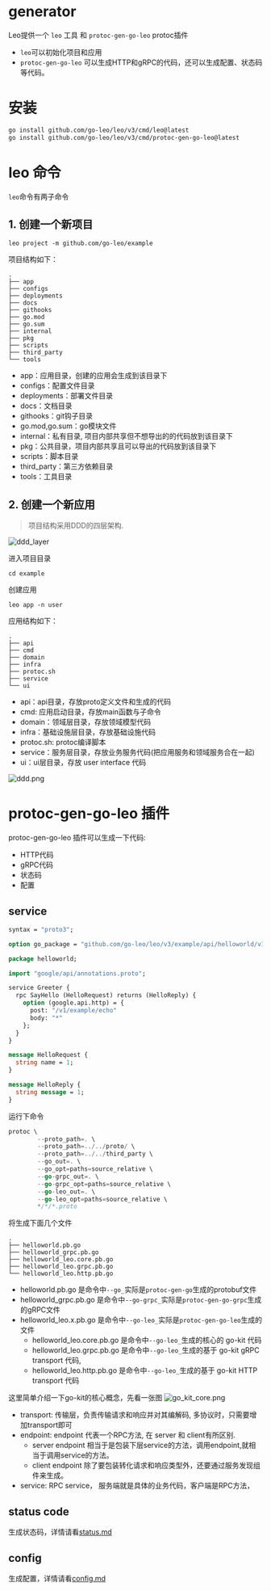 # generator

Leo提供一个 `leo` 工具 和 `protoc-gen-go-leo` protoc插件

* `leo`可以初始化项目和应用
* `protoc-gen-go-leo` 可以生成HTTP和gRPC的代码，还可以生成配置、状态码等代码。

# 安装

```bash
go install github.com/go-leo/leo/v3/cmd/leo@latest
go install github.com/go-leo/leo/v3/cmd/protoc-gen-go-leo@latest
```

# leo 命令

`leo`命令有两子命令

## 1. 创建一个新项目

```
leo project -m github.com/go-leo/example
```

项目结构如下：

```
.
├── app
├── configs
├── deployments
├── docs
├── githooks
├── go.mod
├── go.sum
├── internal
├── pkg
├── scripts
├── third_party
└── tools
```

* app：应用目录，创建的应用会生成到该目录下
* configs：配置文件目录
* deployments：部署文件目录
* docs：文档目录
* githooks：git钩子目录
* go.mod,go.sum：go模块文件
* internal：私有目录, 项目内部共享但不想导出的的代码放到该目录下
* pkg：公共目录，项目内部共享且可以导出的代码放到该目录下
* scripts：脚本目录
* third_party：第三方依赖目录
* tools：工具目录

## 2. 创建一个新应用
>项目结构采用DDD的四层架构.

![ddd_layer](images/ddd_layer.png)

进入项目目录

```
cd example
```

创建应用

```
leo app -n user
```

应用结构如下：

```
.
├── api
├── cmd
├── domain
├── infra
├── protoc.sh
├── service
└── ui
```

* api：api目录，存放proto定义文件和生成的代码
* cmd: 应用启动目录，存放main函数与子命令
* domain：领域层目录，存放领域模型代码
* infra：基础设施层目录，存放基础设施代码
* protoc.sh: protoc编译脚本
* service：服务层目录，存放业务服务代码(把应用服务和领域服务合在一起)
* ui：ui层目录，存放 user interface 代码

![ddd.png](images/ddd.png)

# protoc-gen-go-leo 插件
protoc-gen-go-leo 插件可以生成一下代码:
* HTTP代码
* gRPC代码
* 状态码
* 配置

## service
```protobuf
syntax = "proto3";

option go_package = "github.com/go-leo/leo/v3/example/api/helloworld/v1;helloworld";

package helloworld;

import "google/api/annotations.proto";

service Greeter {
  rpc SayHello (HelloRequest) returns (HelloReply) {
    option (google.api.http) = {
      post: "/v1/example/echo"
      body: "*"
    };
  }
}

message HelloRequest {
  string name = 1;
}

message HelloReply {
  string message = 1;
}
```
运行下命令
```go
protoc \
		--proto_path=. \
		--proto_path=../../proto/ \
		--proto_path=../../third_party \
		--go_out=. \
		--go_opt=paths=source_relative \
		--go-grpc_out=. \
        --go-grpc_opt=paths=source_relative \
		--go-leo_out=. \
		--go-leo_opt=paths=source_relative \
		*/*/*.proto
```
将生成下面几个文件
```
.
├── helloworld.pb.go
├── helloworld_grpc.pb.go
├── helloworld_leo.core.pb.go
├── helloworld_leo.grpc.pb.go
└── helloworld_leo.http.pb.go
```
* helloworld.pb.go 是命令中`--go_`实际是`protoc-gen-go`生成的protobuf文件
* helloworld_grpc.pb.go 是命令中`--go-grpc_`实际是`protoc-gen-go-grpc`生成的gRPC文件
* helloworld_leo.x.pb.go 是命令中`--go-leo_`实际是`protoc-gen-go-leo`生成的文件
  * helloworld_leo.core.pb.go 是命令中`--go-leo_`生成的核心的 go-kit 代码
  * helloworld_leo.grpc.pb.go 是命令中`--go-leo_`生成的基于 go-kit gRPC transport 代码,
  * helloworld_leo.http.pb.go 是命令中`--go-leo_`生成的基于 go-kit HTTP transport 代码

这里简单介绍一下go-kit的核心概念，先看一张图
![go_kit_core.png](images/go_kit_core.png)

* transport: 传输层，负责传输请求和响应并对其编解码, 多协议时，只需要增加transport即可
* endpoint: endpoint 代表一个RPC方法, 在 server 和 client有所区别.
  * server endpoint 相当于是包装下层service的方法，调用endpoint,就相当于调用service的方法。
  * client endpoint 除了要包装转化请求和响应类型外，还要通过服务发现组件来生成。
* service: RPC service， 服务端就是具体的业务代码，客户端是RPC方法，

## status code
生成状态码，详情请看[status.md](status.md)

## config
生成配置，详情请看[config.md](config.md)